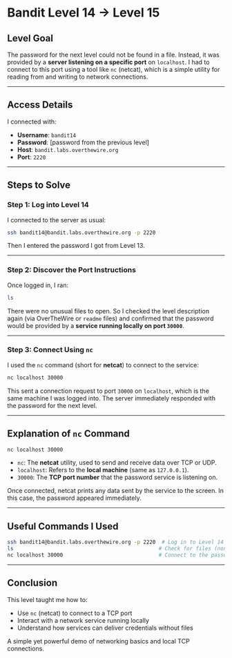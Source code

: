 # Bandit Level 14 → Level 15

## Level Goal

The password for the next level could not be found in a file. Instead, it was provided by a **server listening on a specific port** on `localhost`. I had to connect to this port using a tool like `nc` (netcat), which is a simple utility for reading from and writing to network connections.

---

## Access Details

I connected with:

- **Username**: `bandit14`  
- **Password**: [password from the previous level] 
- **Host**: `bandit.labs.overthewire.org`  
- **Port**: `2220`

---

## Steps to Solve

### Step 1: Log into Level 14

I connected to the server as usual:

```bash
ssh bandit14@bandit.labs.overthewire.org -p 2220
```

Then I entered the password I got from Level 13.

---

### Step 2: Discover the Port Instructions

Once logged in, I ran:

```bash
ls
```

There were no unusual files to open. So I checked the level description again (via OverTheWire or `readme` files) and confirmed that the password would be provided by a **service running locally on port `30000`**.

---

### Step 3: Connect Using `nc`

I used the `nc` command (short for **netcat**) to connect to the service:

```bash
nc localhost 30000
```

This sent a connection request to port `30000` on `localhost`, which is the same machine I was logged into. The server immediately responded with the password for the next level.

---

## Explanation of `nc` Command

```bash
nc localhost 30000
```

- `nc`: The **netcat** utility, used to send and receive data over TCP or UDP.
- `localhost`: Refers to the **local machine** (same as `127.0.0.1`).
- `30000`: The **TCP port number** that the password service is listening on.

Once connected, netcat prints any data sent by the service to the screen. In this case, the password appeared immediately.

---

## Useful Commands I Used

```bash
ssh bandit14@bandit.labs.overthewire.org -p 2220  # Log in to Level 14
ls                                               # Check for files (none helpful)
nc localhost 30000                               # Connect to the password service
```

---

## Conclusion

This level taught me how to:

- Use `nc` (netcat) to connect to a TCP port
- Interact with a network service running locally
- Understand how services can deliver credentials without files

A simple yet powerful demo of networking basics and local TCP connections.
